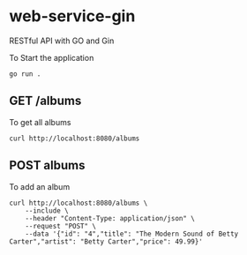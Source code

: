 # web-service-gin
RESTful API with GO and Gin

To Start the application
```
go run .
```

## GET /albums
To get all albums
```
curl http://localhost:8080/albums
```

## POST albums
To add an album
```
curl http://localhost:8080/albums \
    --include \
    --header "Content-Type: application/json" \
    --request "POST" \
    --data '{"id": "4","title": "The Modern Sound of Betty Carter","artist": "Betty Carter","price": 49.99}'
```
